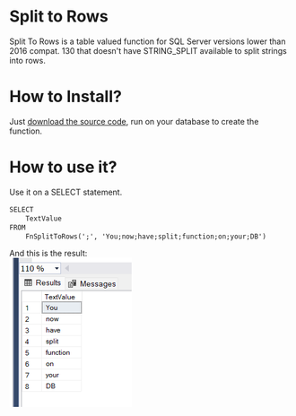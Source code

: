 # Split to Rows
Split To Rows is a table valued function for SQL Server versions lower than 2016 compat. 130 that doesn't have STRING_SPLIT available to split strings into rows. 

# How to Install?
Just [download the source code](https://github.com/rtanakabr/split-to-rows/blob/main/FnSplitToRows.sql), run on your database to create the function.

# How to use it?
Use it on a SELECT statement.
```
SELECT
	TextValue
FROM
	FnSplitToRows(';', 'You;now;have;split;function;on;your;DB')
```
And this is the result:<br/>
![This is an image](screenshot.png)
